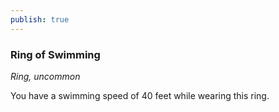 ```yaml
---
publish: true
---
```

### Ring of Swimming

*Ring, uncommon*

You have a swimming speed of 40 feet while wearing this ring.